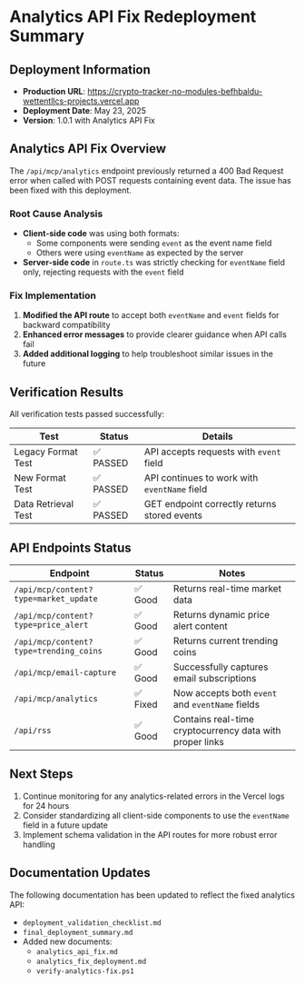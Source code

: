 # Analytics API Fix Redeployment Summary

## Deployment Information
- **Production URL**: https://crypto-tracker-no-modules-befhbaldu-wettentllcs-projects.vercel.app
- **Deployment Date**: May 23, 2025
- **Version**: 1.0.1 with Analytics API Fix

## Analytics API Fix Overview
The `/api/mcp/analytics` endpoint previously returned a 400 Bad Request error when called with POST requests containing event data. The issue has been fixed with this deployment.

### Root Cause Analysis
- **Client-side code** was using both formats:
  - Some components were sending `event` as the event name field
  - Others were using `eventName` as expected by the server
- **Server-side code** in `route.ts` was strictly checking for `eventName` field only, rejecting requests with the `event` field

### Fix Implementation
1. **Modified the API route** to accept both `eventName` and `event` fields for backward compatibility
2. **Enhanced error messages** to provide clearer guidance when API calls fail
3. **Added additional logging** to help troubleshoot similar issues in the future

## Verification Results

All verification tests passed successfully:

| Test | Status | Details |
|------|--------|---------|
| Legacy Format Test | ✅ PASSED | API accepts requests with `event` field |
| New Format Test | ✅ PASSED | API continues to work with `eventName` field |
| Data Retrieval Test | ✅ PASSED | GET endpoint correctly returns stored events |

## API Endpoints Status

| Endpoint | Status | Notes |
|----------|--------|-------|
| `/api/mcp/content?type=market_update` | ✅ Good | Returns real-time market data |
| `/api/mcp/content?type=price_alert` | ✅ Good | Returns dynamic price alert content |
| `/api/mcp/content?type=trending_coins` | ✅ Good | Returns current trending coins |
| `/api/mcp/email-capture` | ✅ Good | Successfully captures email subscriptions |
| `/api/mcp/analytics` | ✅ Fixed | Now accepts both `event` and `eventName` fields |
| `/api/rss` | ✅ Good | Contains real-time cryptocurrency data with proper links |

## Next Steps
1. Continue monitoring for any analytics-related errors in the Vercel logs for 24 hours
2. Consider standardizing all client-side components to use the `eventName` field in a future update
3. Implement schema validation in the API routes for more robust error handling

## Documentation Updates
The following documentation has been updated to reflect the fixed analytics API:
- `deployment_validation_checklist.md`
- `final_deployment_summary.md`
- Added new documents:
  - `analytics_api_fix.md`
  - `analytics_fix_deployment.md`
  - `verify-analytics-fix.ps1`

